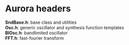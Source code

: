 Aurora headers
=============

**SndBase.h**: base class and utilities  
**Osc.h**: generic oscillator and synthesis function templates  
**BlOsc.h**: bandlimited oscillator  
**FFT.h**: fast-fourier transform  
